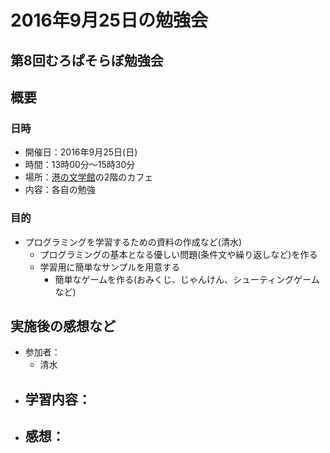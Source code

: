# 2016年9月25日の勉強会

## 第8回むろぱそらぼ勉強会

## 概要
### 日時

- 開催日：2016年9月25日(日)
- 時間：13時00分～15時30分
- 場所：[港の文学館]の2階のカフェ
- 内容：各自の勉強

[港の文学館]: http://www.city.muroran.lg.jp/main/shisetsu/minatonobungakukan.html


### 目的

- プログラミングを学習するための資料の作成など(清水)
  - プログラミングの基本となる優しい問題(条件文や繰り返しなど)を作る
  - 学習用に簡単なサンプルを用意する
    - 簡単なゲームを作る(おみくじ、じゃんけん、シューティングゲームなど)


## 実施後の感想など

- 参加者：
  - 清水
- 学習内容：
  - 
- 感想：
  - 
